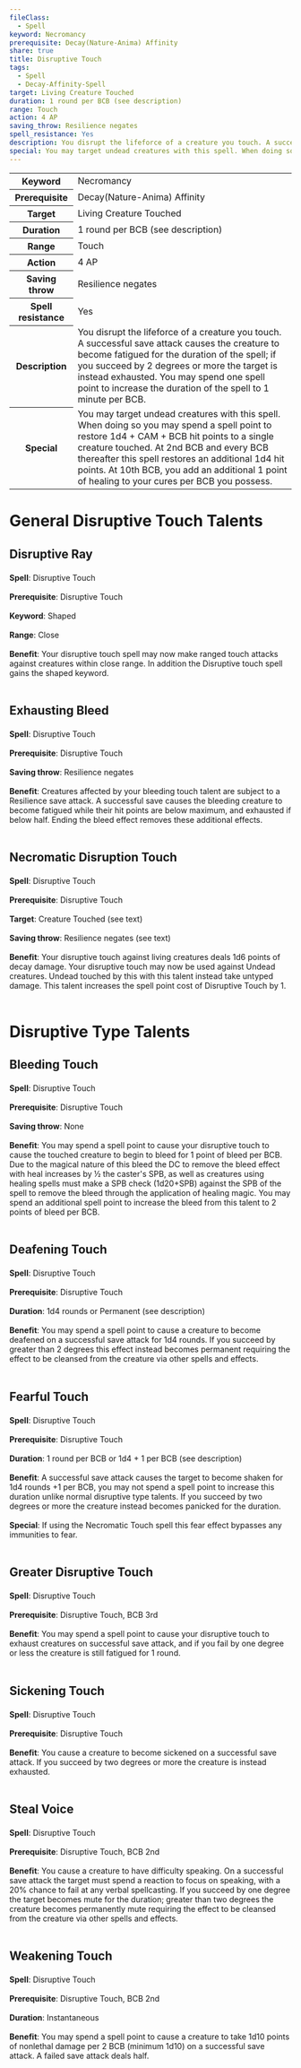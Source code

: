 ```yaml
---
fileClass:
  - Spell
keyword: Necromancy
prerequisite: Decay(Nature-Anima) Affinity
share: true
title: Disruptive Touch
tags:
  - Spell
  - Decay-Affinity-Spell
target: Living Creature Touched
duration: 1 round per BCB (see description)
range: Touch
action: 4 AP
saving_throw: Resilience negates
spell_resistance: Yes
description: You disrupt the lifeforce of a creature you touch. A successful save attack causes the creature to become fatigued for the duration of the spell; if you succeed by 2 degrees or more the target is instead exhausted. You may spend one spell point to increase the duration of the spell to 1 minute per BCB.
special: You may target undead creatures with this spell. When doing so you may spend a spell point to restore 1d4 + CAM + BCB hit points to a single creature touched. At 2nd BCB and every BCB thereafter this spell restores an additional 1d4 hit points. At 10th BCB, you add an additional 1 point of healing to your cures per BCB you possess.
---
```


<p><span style="overflow-x: auto;"><table><tbody><tr><th>Keyword</th><td>Necromancy</td></tr><tr><th>Prerequisite</th><td>Decay(Nature-Anima) Affinity</td></tr><tr><th>Target</th><td>Living Creature Touched</td></tr><tr><th>Duration</th><td>1 round per BCB (see description)</td></tr><tr><th>Range</th><td>Touch</td></tr><tr><th>Action</th><td>4 AP</td></tr><tr><th>Saving throw</th><td>Resilience negates</td></tr><tr><th>Spell resistance</th><td>Yes</td></tr><tr><th>Description</th><td>You disrupt the lifeforce of a creature you touch. A successful save attack causes the creature to become fatigued for the duration of the spell; if you succeed by 2 degrees or more the target is instead exhausted. You may spend one spell point to increase the duration of the spell to 1 minute per BCB.</td></tr><tr><th>Special</th><td>You may target undead creatures with this spell. When doing so you may spend a spell point to restore 1d4 + CAM + BCB hit points to a single creature touched. At 2nd BCB and every BCB thereafter this spell restores an additional 1d4 hit points. At 10th BCB, you add an additional 1 point of healing to your cures per BCB you possess.</td></tr></tbody></table></span></p><h1><span><p>General Disruptive Touch Talents</p></span></h1><h2><span><p>Disruptive Ray</p></span></h2><p><span><p><b>Spell</b>:    Disruptive Touch<br><br><b>Prerequisite</b>:    Disruptive Touch<br><br><b>Keyword</b>:    Shaped<br><br><b>Range</b>:    Close<br><br><b>Benefit</b>:    Your disruptive touch spell may now make ranged touch attacks against creatures within close range. In addition the Disruptive touch spell gains the shaped keyword.<br><br></p></span></p><h2><span><p>Exhausting Bleed</p></span></h2><p><span><p><b>Spell</b>:    Disruptive Touch<br><br><b>Prerequisite</b>:    Disruptive Touch<br><br><b>Saving throw</b>:    Resilience negates<br><br><b>Benefit</b>:    Creatures affected by your bleeding touch talent are subject to a Resilience save attack. A successful save causes the bleeding creature to become fatigued while their hit points are below maximum, and exhausted if below half. Ending the bleed effect removes these additional effects.<br><br></p></span></p><h2><span><p>Necromatic Disruption Touch</p></span></h2><p><span><p><b>Spell</b>:    Disruptive Touch<br><br><b>Prerequisite</b>:    Disruptive Touch<br><br><b>Target</b>:    Creature Touched (see text)<br><br><b>Saving throw</b>:    Resilience negates (see text)<br><br><b>Benefit</b>:    Your disruptive touch against living creatures deals 1d6 points of decay damage. Your disruptive touch may now be used against Undead creatures. Undead touched by this with this talent instead take untyped damage. This talent increases the spell point cost of Disruptive Touch by 1.<br><br></p></span></p><h1><span><p>Disruptive Type Talents</p></span></h1><h2><span><p>Bleeding Touch</p></span></h2><p><span><p><b>Spell</b>:    Disruptive Touch<br><br><b>Prerequisite</b>:    Disruptive Touch<br><br><b>Saving throw</b>:    None<br><br><b>Benefit</b>:    You may spend a spell point to cause your disruptive touch to cause the touched creature to begin to bleed for 1 point of bleed per BCB. Due to the magical nature of this bleed the DC to remove the bleed effect with heal increases by ½ the caster's SPB, as well as creatures using healing spells must make a SPB check (1d20+SPB) against the SPB of the spell to remove the bleed through the application of healing magic. You may spend an additional spell point to increase the bleed from this talent to 2 points of bleed per BCB.<br><br></p></span></p><h2><span><p>Deafening Touch</p></span></h2><p><span><p><b>Spell</b>:    Disruptive Touch<br><br><b>Prerequisite</b>:    Disruptive Touch<br><br><b>Duration</b>:    1d4 rounds or Permanent (see description)<br><br><b>Benefit</b>:    You may spend a spell point to cause a creature to become deafened on a successful save attack for 1d4 rounds. If you succeed by greater than 2 degrees this effect instead becomes permanent requiring the effect to be cleansed from the creature via other spells and effects.<br><br></p></span></p><h2><span><p>Fearful Touch</p></span></h2><p><span><p><b>Spell</b>:    Disruptive Touch<br><br><b>Prerequisite</b>:    Disruptive Touch<br><br><b>Duration</b>:    1 round per BCB or 1d4 + 1 per BCB (see description)<br><br><b>Benefit</b>:    A successful save attack causes the target to become shaken for 1d4 rounds +1 per BCB, you may not spend a spell point to increase this duration unlike normal disruptive type talents. If you succeed by two degrees or more the creature instead becomes panicked for the duration.<br><br><b>Special</b>:    If using the Necromatic Touch spell this fear effect bypasses any immunities to fear.<br><br></p></span></p><h2><span><p>Greater Disruptive Touch</p></span></h2><p><span><p><b>Spell</b>:    Disruptive Touch<br><br><b>Prerequisite</b>:    Disruptive Touch, BCB 3rd<br><br><b>Benefit</b>:    You may spend a spell point to cause your disruptive touch to exhaust creatures on successful save attack, and if you fail by one degree or less the creature is still fatigued for 1 round.<br><br></p></span></p><h2><span><p>Sickening Touch</p></span></h2><p><span><p><b>Spell</b>:    Disruptive Touch<br><br><b>Prerequisite</b>:    Disruptive Touch<br><br><b>Benefit</b>:    You cause a creature to become sickened on a successful save attack. If you succeed by two degrees or more the creature is instead exhausted.<br><br></p></span></p><h2><span><p>Steal Voice</p></span></h2><p><span><p><b>Spell</b>:    Disruptive Touch<br><br><b>Prerequisite</b>:    Disruptive Touch, BCB 2nd<br><br><b>Benefit</b>:    You cause a creature to have difficulty speaking. On a successful save attack the target must spend a reaction to focus on speaking, with a 20% chance to fail at any verbal spellcasting. If you succeed by one degree the target becomes mute for the duration; greater than two degrees the creature becomes permanently mute requiring the effect to be cleansed from the creature via other spells and effects.<br><br></p></span></p><h2><span><p>Weakening Touch</p></span></h2><p><span><p><b>Spell</b>:    Disruptive Touch<br><br><b>Prerequisite</b>:    Disruptive Touch, BCB 2nd<br><br><b>Duration</b>:    Instantaneous<br><br><b>Benefit</b>:    You may spend a spell point to cause a creature to take 1d10 points of nonlethal damage per 2 BCB (minimum 1d10) on a successful save attack. A failed save attack deals half.<br><br></p></span></p>